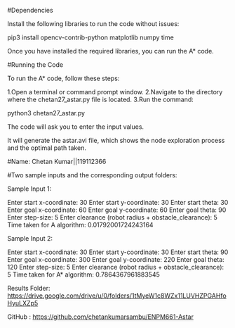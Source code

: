 #Dependencies

Install the following libraries to run the code without issues:

pip3 install opencv-contrib-python matplotlib numpy time

Once you have installed the required libraries, you can run the A* code.

#Running the Code

To run the A* code, follow these steps:

1.Open a terminal or command prompt window. 
2.Navigate to the directory where the chetan27_astar.py file is located.
3.Run the command:

python3 chetan27_astar.py

The code will ask you to enter the input values.

It will generate the astar.avi file, which shows the node exploration
process and the optimal path taken.

#Name: Chetan Kumar||119112366

#Two sample inputs and the corresponding output folders:

Sample Input 1: 

Enter start x-coordinate: 30
Enter start y-coordinate: 30
Enter start theta: 30
Enter goal x-coordinate: 60
Enter goal y-coordinate: 60
Enter goal theta:
90
Enter step-size: 5
Enter clearance (robot radius + obstacle_clearance): 5
Time taken for A algorithm: 0.01792001724243164


Sample Input 2:

Enter start x-coordinate: 30
Enter start y-coordinate: 30
Enter start theta: 90
Enter goal x-coordinate:
300
Enter goal y-coordinate: 220
Enter goal theta: 120
Enter step-size: 5
Enter clearance (robot radius + obstacle_clearance): 5
Time taken for A* algorithm: 0.7864367961883545

Results Folder: https://drive.google.com/drive/u/0/folders/1tMyeW1c8WZx11LUVHZPGAHfoHyuLXZp5

GitHub : https://github.com/chetankumarsambu/ENPM661-Astar
